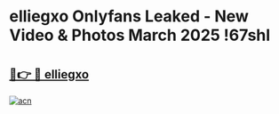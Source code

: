 # elliegxo Onlyfans Leaked - New Video & Photos March 2025 !67shl

# <h2><a href="https://h3damd.iuczelnia.edu.pl?title=elliegxo&ref=67shl">🔗👉 🔴 elliegxo</a></h2>

[![acn](https://github.com/user-attachments/assets/0f9c940e-d8b0-45ae-aac7-cd30a18b3e1c)](https://h3damd.iuczelnia.edu.pl?title=elliegxo&ref=67shl)

